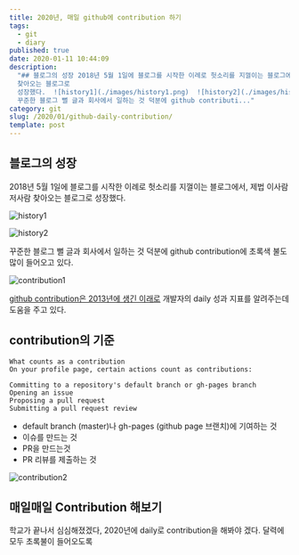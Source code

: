 ```yaml
---
title: 2020년, 매일 github에 contribution 하기
tags:
  - git
  - diary
published: true
date: 2020-01-11 10:44:09
description:
  "## 블로그의 성장 2018년 5월 1일에 블로그를 시작한 이례로 헛소리를 지껄이는 블로그에서, 제법 이사람 저사람
  찾아오는 블로그로
  성장했다.  ![history1](./images/history1.png)  ![history2](./images/history2.png)  \
  꾸준한 블로그 뻘 글과 회사에서 일하는 것 덕분에 github contributi..."
category: git
slug: /2020/01/github-daily-contribution/
template: post
---
```


## 블로그의 성장

2018년 5월 1일에 블로그를 시작한 이례로 헛소리를 지껄이는 블로그에서, 제법 이사람 저사람 찾아오는 블로그로 성장했다.

![history1](./images/history1.png)

![history2](./images/history2.png)

꾸준한 블로그 뻘 글과 회사에서 일하는 것 덕분에 github contribution에 초록색 불도 많이 들어오고 있다.

![contribution1](./images/contribution1.png)

[github contribution은 2013년에 생긴 이래로](https://github.blog/2013-01-07-introducing-contributions/) 개발자의 daily 성과 지표를 알려주는데 도움을 주고 있다.

## contribution의 기준

```
What counts as a contribution
On your profile page, certain actions count as contributions:

Committing to a repository's default branch or gh-pages branch
Opening an issue
Proposing a pull request
Submitting a pull request review
```

- default branch (master)나 gh-pages (github page 브랜치)에 기여하는 것
- 이슈를 만드는 것
- PR을 만드는것
- PR 리뷰를 제출하는 것

![contribution2](./images/contribution2.png)

## 매일매일 Contribution 해보기

학교가 끝나서 심심해졌겠다, 2020년에 daily로 contribution을 해봐야 겠다. 달력에 모두 초록불이 들어오도록

